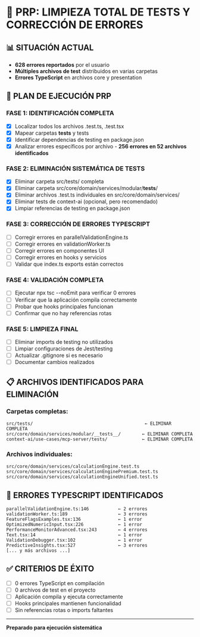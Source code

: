 # 🚀 **PRP: LIMPIEZA TOTAL DE TESTS Y CORRECCIÓN DE ERRORES**

## 📊 **SITUACIÓN ACTUAL**
- **628 errores reportados** por el usuario
- **Múltiples archivos de test** distribuidos en varias carpetas
- **Errores TypeScript** en archivos core y presentation

## 🎯 **PLAN DE EJECUCIÓN PRP**

### **FASE 1: IDENTIFICACIÓN COMPLETA**
- [x] Localizar todos los archivos .test.ts, .test.tsx
- [x] Mapear carpetas __tests__ y tests
- [x] Identificar dependencias de testing en package.json
- [x] Analizar errores específicos por archivo - **256 errores en 52 archivos identificados**

### **FASE 2: ELIMINACIÓN SISTEMÁTICA DE TESTS**
- [x] Eliminar carpeta src/tests/ completa
- [x] Eliminar carpeta src/core/domain/services/modular/__tests__/
- [x] Eliminar archivos .test.ts individuales en src/core/domain/services/
- [x] Eliminar tests de context-ai (opcional, pero recomendado)
- [x] Limpiar referencias de testing en package.json

### **FASE 3: CORRECCIÓN DE ERRORES TYPESCRIPT**
- [ ] Corregir errores en parallelValidationEngine.ts
- [ ] Corregir errores en validationWorker.ts
- [ ] Corregir errores en componentes UI
- [ ] Corregir errores en hooks y servicios
- [ ] Validar que index.ts exports están correctos

### **FASE 4: VALIDACIÓN COMPLETA**
- [ ] Ejecutar npx tsc --noEmit para verificar 0 errores
- [ ] Verificar que la aplicación compila correctamente
- [ ] Probar que hooks principales funcionan
- [ ] Confirmar que no hay referencias rotas

### **FASE 5: LIMPIEZA FINAL**
- [ ] Eliminar imports de testing no utilizados
- [ ] Limpiar configuraciones de Jest/testing
- [ ] Actualizar .gitignore si es necesario
- [ ] Documentar cambios realizados

## 📋 **ARCHIVOS IDENTIFICADOS PARA ELIMINACIÓN**

### **Carpetas completas:**
```
src/tests/                                          ← ELIMINAR COMPLETA
src/core/domain/services/modular/__tests__/        ← ELIMINAR COMPLETA  
context-ai/use-cases/mcp-server/tests/             ← ELIMINAR COMPLETA
```

### **Archivos individuales:**
```
src/core/domain/services/calculationEngine.test.ts
src/core/domain/services/calculationEnginePremium.test.ts
src/core/domain/services/calculationEngineUnified.test.ts
```

## 🎯 **ERRORES TYPESCRIPT IDENTIFICADOS**
```
parallelValidationEngine.ts:146           ← 2 errores
validationWorker.ts:189                   ← 3 errores  
FeatureFlagsExamples.tsx:136              ← 1 error
OptimizedNumericInput.tsx:226             ← 1 error
PerformanceMonitorAdvanced.tsx:243        ← 4 errores
Text.tsx:14                               ← 1 error
ValidationDebugger.tsx:102                ← 1 error
PredictiveInsights.tsx:527                ← 3 errores
[... y más archivos ...]
```

## ✅ **CRITERIOS DE ÉXITO**
- [ ] 0 errores TypeScript en compilación
- [ ] 0 archivos de test en el proyecto  
- [ ] Aplicación compila y ejecuta correctamente
- [ ] Hooks principales mantienen funcionalidad
- [ ] Sin referencias rotas o imports faltantes

---

**Preparado para ejecución sistemática**
